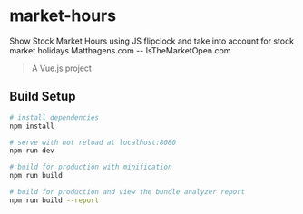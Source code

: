 # market-hours
Show Stock Market Hours using JS flipclock and take into account for
stock market holidays
Matthagens.com -- IsTheMarketOpen.com

> A Vue.js project

## Build Setup

``` bash
# install dependencies
npm install

# serve with hot reload at localhost:8080
npm run dev

# build for production with minification
npm run build

# build for production and view the bundle analyzer report
npm run build --report
```
